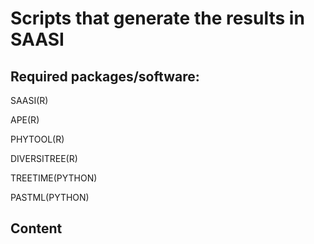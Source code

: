 # Scripts that generate the results in SAASI

## Required packages/software:

SAASI(R)

APE(R)

PHYTOOL(R)

DIVERSITREE(R)

TREETIME(PYTHON)

PASTML(PYTHON)

## Content

